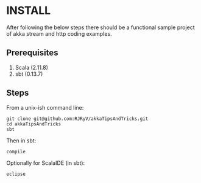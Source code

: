 INSTALL
=======
After following the below steps there should be a functional sample project of akka stream and http coding examples.

Prerequisites
-------------

1. Scala (2.11.8)
2. sbt (0.13.7)

Steps
-----
From a unix-ish command line:

    git clone git@github.com:RJRyV/akkaTipsAndTricks.git
    cd akkaTipsAndTricks
    sbt
    
Then in sbt:
    
    compile

Optionally for ScalaIDE (in sbt):

    eclipse

